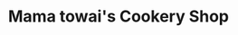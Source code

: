 ---
title: "Mama towai's Cookery Shop"
url: /kailahun/mama-towais-cookery-shop/
shop: Lebensmittel
---
